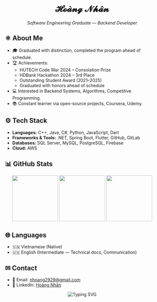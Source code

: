 <h1 align="center">𝓗𝓸𝓪̀𝓷𝓰 𝓝𝓱𝓪̂𝓷</h1>

<p align="center">
  <i>Software Engineering Graduate — Backend Developer</i>
</p>

## ⚛ About Me
- 🎓 Graduated with distinction, completed the program ahead of schedule.  
- 🏆 Achievements:
  - HUTECH Code War 2024 – Consolation Prize
  - HDBank Hackathon 2024 – 3rd Place
  - Outstanding Student Award (2021–2025)
  - Graduated with honors ahead of schedule
- 💻 Interested in Backend Systems, Algorithms, Competitive Programming.  
- 📚 Constant learner via open-source projects, Coursera, Udemy.  

## ⚙ Tech Stack
- **Languages:** C++, Java, C#, Python, JavaScript, Dart  
- **Frameworks & Tools:** .NET, Spring Boot, Flutter, GitHub, GitLab  
- **Databases:** SQL Server, MySQL, PostgreSQL, Firebase  
- **Cloud:** AWS  

## 📊 GitHub Stats
<p align="center">
  <img src="https://github-readme-stats.vercel.app/api?username=q1xuanx&show_icons=true&theme=gruvbox&hide_border=true" height="150"/>
  <img src="https://github-readme-stats.vercel.app/api/top-langs/?username=q1xuanx&layout=compact&theme=gruvbox&hide_border=true" height="150"/>
  <img src="https://streak-stats.demolab.com?user=q1xuanx&theme=gruvbox&hide_border=true" height="150"/>
</p>

## 🌐 Languages
- 🇻🇳 Vietnamese (Native)  
- 🇺🇸 English (Intermediate — Technical docs, Communication)  

## ✉ Contact
- 📧 Email: [nhoang2929@gmail.com](mailto:nhoang2929@gmail.com)  
- 🔗 LinkedIn: [Hoàng Nhân](https://www.linkedin.com/in/hoàng-nhân-44137b221/)  


<p align="center">
  <img src="https://readme-typing-svg.demolab.com?font=Fira+Code&size=22&pause=1000&color=2F81F7&center=true&vCenter=true&width=600&lines=Backend+Engineer;Software+Craftsmanship;Clean+Code+%26+Scalable+Systems" alt="Typing SVG"/>
</p>
